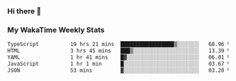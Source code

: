### Hi there 👋

<!--
**royschrauwen/royschrauwen** is a ✨ _special_ ✨ repository because its `README.md` (this file) appears on your GitHub profile.

Here are some ideas to get you started:

- 🔭 I’m currently working on ...
- 🌱 I’m currently learning ...
- 👯 I’m looking to collaborate on ...
- 🤔 I’m looking for help with ...
- 💬 Ask me about ...
- 📫 How to reach me: ...
- 😄 Pronouns: ...
- ⚡ Fun fact: ...
-->


### My WakaTime Weekly Stats
<!--START_SECTION:waka-->

```txt
TypeScript          19 hrs 21 mins  █████████████████▒░░░░░░░   68.96 %
HTML                3 hrs 45 mins   ███▒░░░░░░░░░░░░░░░░░░░░░   13.39 %
YAML                1 hr 41 mins    █▓░░░░░░░░░░░░░░░░░░░░░░░   06.01 %
JavaScript          1 hr 1 min      █░░░░░░░░░░░░░░░░░░░░░░░░   03.67 %
JSON                53 mins         ▓░░░░░░░░░░░░░░░░░░░░░░░░   03.20 %
```

<!--END_SECTION:waka-->
